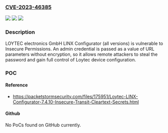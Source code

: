 ### [CVE-2023-46385](https://cve.mitre.org/cgi-bin/cvename.cgi?name=CVE-2023-46385)
![](https://img.shields.io/static/v1?label=Product&message=n%2Fa&color=blue)
![](https://img.shields.io/static/v1?label=Version&message=n%2Fa&color=blue)
![](https://img.shields.io/static/v1?label=Vulnerability&message=n%2Fa&color=brighgreen)

### Description

LOYTEC electronics GmbH LINX Configurator (all versions) is vulnerable to Insecure Permissions. An admin credential is passed as a value of URL parameters without encryption, so it allows remote attackers to steal the password and gain full control of Loytec device configuration.

### POC

#### Reference
- https://packetstormsecurity.com/files/175951/Loytec-LINX-Configurator-7.4.10-Insecure-Transit-Cleartext-Secrets.html

#### Github
No PoCs found on GitHub currently.

